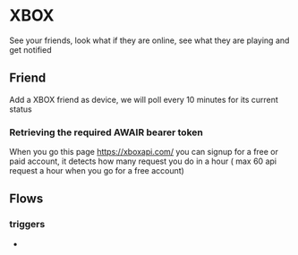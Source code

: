 # XBOX

See your friends, look what if they are online, see what they are playing and get notified

## Friend

Add a XBOX friend as device, we will poll every 10 minutes for its current status

### Retrieving the required AWAIR bearer token

When you go this page https://xboxapi.com/ you can signup for a free or paid account, it detects how many request you do in a hour ( max 60 api request a hour when you go for a free account)

## Flows

### triggers

- 
